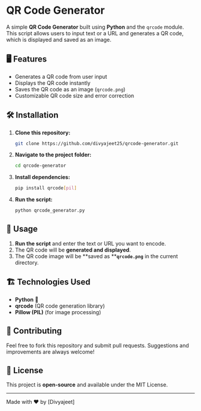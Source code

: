 # QR Code Generator

A simple **QR Code Generator** built using **Python** and the `qrcode` module. This script allows users to input text or a URL and generates a QR code, which is displayed and saved as an image.

## 🖥️ Features

- Generates a QR code from user input
- Displays the QR code instantly
- Saves the QR code as an image (`qrcode.png`)
- Customizable QR code size and error correction


## 🛠️ Installation

1. **Clone this repository:**
   ```sh
   git clone https://github.com/divyajeet25/qrcode-generator.git
   ```
2. **Navigate to the project folder:**
   ```sh
   cd qrcode-generator
   ```
3. **Install dependencies:**
   ```sh
   pip install qrcode[pil]
   ```
4. **Run the script:**
   ```sh
   python qrcode_generator.py
   ```

## 🚀 Usage

1. **Run the script** and enter the text or URL you want to encode.
2. The QR code will be **generated and displayed**.
3. The QR code image will be \*\*saved as \*\***`qrcode.png`** in the current directory.

## 🏗️ Technologies Used

- **Python** 🐍
- **qrcode** (QR code generation library)
- **Pillow (PIL)** (for image processing)

## 🤝 Contributing

Feel free to fork this repository and submit pull requests. Suggestions and improvements are always welcome!

## 📜 License

This project is **open-source** and available under the MIT License.

---

Made with ❤️ by [Divyajeet]

